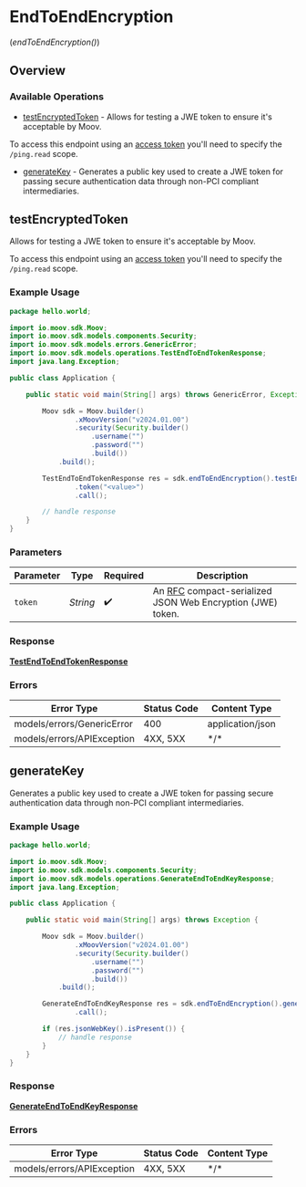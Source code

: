 # EndToEndEncryption
(*endToEndEncryption()*)

## Overview

### Available Operations

* [testEncryptedToken](#testencryptedtoken) - Allows for testing a JWE token to ensure it's acceptable by Moov. 

To access this endpoint using an [access token](https://docs.moov.io/api/authentication/access-tokens/) 
you'll need to specify the `/ping.read` scope.
* [generateKey](#generatekey) - Generates a public key used to create a JWE token for passing secure authentication data through non-PCI compliant intermediaries.

## testEncryptedToken

Allows for testing a JWE token to ensure it's acceptable by Moov. 

To access this endpoint using an [access token](https://docs.moov.io/api/authentication/access-tokens/) 
you'll need to specify the `/ping.read` scope.

### Example Usage

<!-- UsageSnippet language="java" operationID="testEndToEndToken" method="post" path="/debug/end-to-end-token" -->
```java
package hello.world;

import io.moov.sdk.Moov;
import io.moov.sdk.models.components.Security;
import io.moov.sdk.models.errors.GenericError;
import io.moov.sdk.models.operations.TestEndToEndTokenResponse;
import java.lang.Exception;

public class Application {

    public static void main(String[] args) throws GenericError, Exception {

        Moov sdk = Moov.builder()
                .xMoovVersion("v2024.01.00")
                .security(Security.builder()
                    .username("")
                    .password("")
                    .build())
            .build();

        TestEndToEndTokenResponse res = sdk.endToEndEncryption().testEncryptedToken()
                .token("<value>")
                .call();

        // handle response
    }
}
```

### Parameters

| Parameter                                                                                                   | Type                                                                                                        | Required                                                                                                    | Description                                                                                                 |
| ----------------------------------------------------------------------------------------------------------- | ----------------------------------------------------------------------------------------------------------- | ----------------------------------------------------------------------------------------------------------- | ----------------------------------------------------------------------------------------------------------- |
| `token`                                                                                                     | *String*                                                                                                    | :heavy_check_mark:                                                                                          | An [RFC](https://datatracker.ietf.org/doc/html/rfc7516) compact-serialized JSON Web Encryption (JWE) token. |

### Response

**[TestEndToEndTokenResponse](../../models/operations/TestEndToEndTokenResponse.md)**

### Errors

| Error Type                 | Status Code                | Content Type               |
| -------------------------- | -------------------------- | -------------------------- |
| models/errors/GenericError | 400                        | application/json           |
| models/errors/APIException | 4XX, 5XX                   | \*/\*                      |

## generateKey

Generates a public key used to create a JWE token for passing secure authentication data through non-PCI compliant intermediaries.

### Example Usage

<!-- UsageSnippet language="java" operationID="generateEndToEndKey" method="post" path="/end-to-end-keys" -->
```java
package hello.world;

import io.moov.sdk.Moov;
import io.moov.sdk.models.components.Security;
import io.moov.sdk.models.operations.GenerateEndToEndKeyResponse;
import java.lang.Exception;

public class Application {

    public static void main(String[] args) throws Exception {

        Moov sdk = Moov.builder()
                .xMoovVersion("v2024.01.00")
                .security(Security.builder()
                    .username("")
                    .password("")
                    .build())
            .build();

        GenerateEndToEndKeyResponse res = sdk.endToEndEncryption().generateKey()
                .call();

        if (res.jsonWebKey().isPresent()) {
            // handle response
        }
    }
}
```

### Response

**[GenerateEndToEndKeyResponse](../../models/operations/GenerateEndToEndKeyResponse.md)**

### Errors

| Error Type                 | Status Code                | Content Type               |
| -------------------------- | -------------------------- | -------------------------- |
| models/errors/APIException | 4XX, 5XX                   | \*/\*                      |